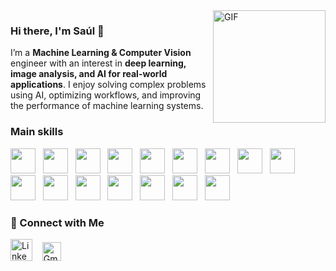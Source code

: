 <img align="right" width="180" src="https://github.com/user-attachments/assets/6129d3a8-6b20-41a2-a814-3c8c3bb5fe9c" alt="GIF">

### Hi there, I'm Saúl 👋


I’m a **Machine Learning & Computer Vision** engineer with an interest in **deep learning, image analysis, and AI for real-world applications**. I enjoy solving complex problems using AI, optimizing workflows, and improving the performance of machine learning systems.  

### Main skills 
[<img src='https://cdn.jsdelivr.net/gh/devicons/devicon@latest/icons/python/python-original.svg' height='40'/>](https://www.python.org/) &nbsp;
[<img src="https://cdn.jsdelivr.net/gh/devicons/devicon@latest/icons/c/c-original.svg" height='40'/>](https://www.w3schools.com/c/index.php) &nbsp;
[<img src="https://cdn.jsdelivr.net/gh/devicons/devicon@latest/icons/cplusplus/cplusplus-original.svg" height='40'/>](https://www.w3schools.com/cpp/) &nbsp; 
[<img src="https://cdn.jsdelivr.net/gh/devicons/devicon@latest/icons/pytorch/pytorch-original.svg" height='40'/>](https://pytorch.org/) &nbsp;
[<img src="https://cdn.jsdelivr.net/gh/devicons/devicon@latest/icons/opencv/opencv-original.svg" height='40'/>](https://opencv.org/) &nbsp;
[<img src="https://cdn.jsdelivr.net/gh/devicons/devicon@latest/icons/scikitlearn/scikitlearn-original.svg" height='40'/>](https://scikit-learn.org/stable/) &nbsp;
[<img src="https://cdn.jsdelivr.net/gh/devicons/devicon@latest/icons/numpy/numpy-original.svg" height='40'/>](https://numpy.org/) &nbsp;
[<img src="https://upload.wikimedia.org/wikipedia/commons/b/b2/SCIPY_2.svg" height='40'/>](https://scipy.org/) &nbsp;
[<img src="https://cdn.jsdelivr.net/gh/devicons/devicon@latest/icons/pandas/pandas-original.svg" height='40'/>](https://pandas.pydata.org/) &nbsp;
[<img src="https://cdn.jsdelivr.net/gh/devicons/devicon@latest/icons/git/git-original.svg" height='40'/>](https://git-scm.com/) &nbsp;
[<img src="https://cdn.worldvectorlogo.com/logos/github-icon-2.svg" height='40'/>](https://github.com/) &nbsp;
[<img src="https://cdn.jsdelivr.net/gh/devicons/devicon@latest/icons/docker/docker-original.svg" height='40'/>](https://www.docker.com/) &nbsp;
[<img src="https://cdn.jsdelivr.net/gh/devicons/devicon@latest/icons/linux/linux-original.svg" height='40'/>](https://www.linux.org/) &nbsp;
[<img src="https://cdn.jsdelivr.net/gh/devicons/devicon@latest/icons/bash/bash-original.svg" height='40'/>](https://www.gnu.org/savannah-checkouts/gnu/bash/manual/bash.html) &nbsp;
[<img src="https://cdn.jsdelivr.net/gh/devicons/devicon@latest/icons/jupyter/jupyter-original.svg" height='40'/>](https://jupyter.org/) &nbsp;
[<img src="https://cdn.jsdelivr.net/gh/devicons/devicon@latest/icons/anaconda/anaconda-original.svg" height='40'/>](https://www.anaconda.com/) &nbsp;

### 🔗 Connect with Me  
[<img src='https://github.com/detain/svg-logos/blob/master/svg/l/linkedin-icon-3.svg' alt='LinkedIn' height='35'>](https://www.linkedin.com/in/saul-leyva-santaren/) &nbsp;&nbsp;
[<img src='https://upload.wikimedia.org/wikipedia/commons/thumb/7/7e/Gmail_icon_%282020%29.svg/2560px-Gmail_icon_%282020%29.svg.png' alt='Gmail' height='30'>](mailto:saul.leyva.santaren@gmail.com)
